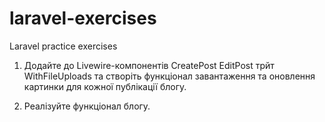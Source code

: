 # laravel-exercises
Laravel practice exercises

1. Додайте до Livewire-компонентів CreatePost EditPost трйт WithFileUploads та створіть функціонал завантаження та оновлення картинки для кожної публікації блогу. 

2. Реалізуйте функціонал блогу. 